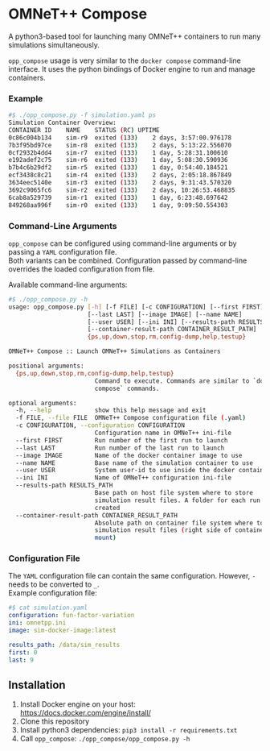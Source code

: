 # OMNeT++ Compose

A python3-based tool for launching many OMNeT++ containers to run many simulations simultaneously.

`opp_compose` usage is very similar to the `docker compose` command-line interface. It uses the python bindings of Docker engine to run and manage containers.


### Example
```bash
#$ ./opp_compose.py -f simulation.yaml ps
Simulation Container Overview:
CONTAINER ID	NAME	STATUS (RC)	UPTIME
0c86c004b134	sim-r9	exited (133)	2 days, 3:57:00.976178
7b3f95bd97ce	sim-r8	exited (133)	2 days, 5:13:22.556070
0cf2932b4dd4	sim-r7	exited (133)	1 day, 5:28:31.100610
e192adef2c75	sim-r6	exited (133)	1 day, 5:08:30.590936
b7b4c6b29df2	sim-r5	exited (133)	1 day, 0:54:40.184521
ecf3438c8c21	sim-r4	exited (133)	2 days, 2:05:18.867849
3634eec5140e	sim-r3	exited (133)	2 days, 9:31:43.570320
3692c9065fc6	sim-r2	exited (133)	2 days, 10:26:53.468835
6cab8a529739	sim-r1	exited (133)	1 day, 6:23:48.697642
849268aa996f	sim-r0	exited (133)	1 day, 9:09:50.554303
```

### Command-Line Arguments
`opp_compose` can be configured using command-line arguments or by passing a `YAML` configuration file.  
Both variants can be combined. Configuration passed by command-line overrides the loaded configuration from file.
  
Available command-line arguments:
```bash
#$ ./opp_compose.py -h
usage: opp_compose.py [-h] [-f FILE] [-c CONFIGURATION] [--first FIRST]
                      [--last LAST] [--image IMAGE] [--name NAME]
                      [--user USER] [--ini INI] [--results-path RESULTS_PATH]
                      [--container-result-path CONTAINER_RESULT_PATH]
                      {ps,up,down,stop,rm,config-dump,help,testup}

OMNeT++ Compose :: Launch OMNeT++ Simulations as Containers

positional arguments:
  {ps,up,down,stop,rm,config-dump,help,testup}
                        Command to execute. Commands are similar to `docker
                        compose` commands.

optional arguments:
  -h, --help            show this help message and exit
  -f FILE, --file FILE  OMNeT++ Compose configuration file (.yaml)
  -c CONFIGURATION, --configuration CONFIGURATION
                        Configuration name in OMNeT++ ini-file
  --first FIRST         Run number of the first run to launch
  --last LAST           Run number of the last run to launch
  --image IMAGE         Name of the docker container image to use
  --name NAME           Base name of the simulation container to use
  --user USER           System user-id to use inside the docker container
  --ini INI             Name of OMNeT++ configuration ini-file
  --results-path RESULTS_PATH
                        Base path on host file system where to store
                        simulation result files. A folder for each run is
                        created
  --container-result-path CONTAINER_RESULT_PATH
                        Absolute path on container file system where to store
                        simulation result files (right side of container bind
                        mount)
```

### Configuration File
The `YAML` configuration file can contain the same configuration. However, `-` needs to be converted to `_`.  
Example configuration file:
```yaml
#$ cat simulation.yaml
configuration: fun-factor-variation
ini: omnetpp.ini
image: sim-docker-image:latest

results_path: /data/sim_results
first: 0
last: 9
```

## Installation
1. Install Docker engine on your host: https://docs.docker.com/engine/install/
1. Clone this repository
2. Install python3 dependencies: `pip3 install -r requirements.txt`
3. Call `opp_compose`: `./opp_compose/opp_compose.py -h`
